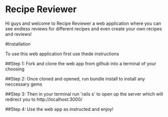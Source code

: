 # Recipe Reviewer 
Hi guys and welcome to Recipe Reviewer a web application where you can see endless reviews for different recipes and even create your own recipes and reviews!

#Installation 

To use this web application first use thede instructions 

##Step 1:
Fork and clone the web app from github into a terminal of your choosing

##Step 2:
Once cloned and opened, run bundle install to install any neccessary gems 

##Step 3:
Then in your terminal run 'rails s' to open up the server which will redirect you to http://localhost:3000/ 

##Step 4:
Use the web app as instructed and enjoy!





